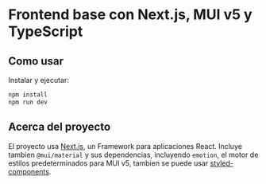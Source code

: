 # Frontend base con Next.js, MUI v5 y TypeScript

## Como usar

Instalar y ejecutar:

```sh
npm install
npm run dev
```

## Acerca del proyecto

El proyecto usa [Next.js](https://github.com/vercel/next.js), un Framework para aplicaciones React. Incluye tambien `@mui/material` y sus dependencias, incluyendo `emotion`, el motor de estilos predeterminados para MUI v5, tambien se puede usar [styled-components](https://mui.com/guides/interoperability/#styled-components).
